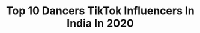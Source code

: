 ---
title: Top 10 Dancers TikTok Influencers In India In 2020
description: >-
  Find top dancers TikTok influencers in India in 2020. Most popular hashtags: #time #duet #slowmo #lockdown.
platform: TikTok
profiles:
  - username: "parthi_baby00"
    fullname: >-
      parthibaby
    location: "India"
    followers: 5170
    engagement: 840
    commentsToLikes: 0.025321
    id: ckachg8sgz8nw0i7881d4mhrn
    verified: false
    hashtags: "#tiktokdance, #thirumla, #indeantiktok, #trindeing"
  - username: "cutemilan_000"
    fullname: >-
      Milan
    location: "India"
    followers: 10348
    engagement: 2876
    commentsToLikes: 0.065442
    id: cka7sghm1j37f0i78p2l52rjx
    verified: false
    hashtags: "#carryminati, #react"
  - username: "pihu.3451449"
    fullname: >-
      Divya...108
    location: "India"
    followers: 101598
    engagement: 2156
    commentsToLikes: 0.044514
    id: cka9puuw57b260i78q5iic03f
    verified: false
    hashtags: ""
  - username: "athira321"
    fullname: >-
      athira krishnan
    location: "India"
    followers: 122178
    engagement: 1848
    commentsToLikes: 0.053250
    id: cka6ma1tg6e720i78wihxk312
    verified: false
    hashtags: "#shavingchallenge, #duet"
  - username: "khushimali14"
    fullname: >-
      Khushi Mali
    location: "India"
    followers: 86322
    engagement: 2197
    commentsToLikes: 0.027046
    id: cka0mm36vvvyz0i78o5kx65uq
    verified: false
    hashtags: "#periodtips, #poplu, #heart, #dance"
  - username: "sakshikhambal"
    fullname: >-
      drama queen😁🙋💃
    location: "India"
    followers: 157026
    engagement: 1793
    commentsToLikes: 0.054292
    id: ckakod75dav840i783854xlde
    verified: false
    hashtags: "#agrikolicomedy, #devdancer, #mastitime, #amhi"
  - username: "thakur_93766"
    fullname: >-
      kidda shonyoo😉
    location: "India"
    followers: 76796
    engagement: 2971
    commentsToLikes: 0.024874
    id: cka9m68c143ja0i78pfr5blzu
    verified: false
    hashtags: "#hogya, #mairai, #maira, #etni"
  - username: "arsha__rockssss"
    fullname: >-
      Arsha 
    location: "India"
    followers: 114220
    engagement: 1649
    commentsToLikes: 0.066670
    id: ck931wbqdgnyj0j787e9e9jxh
    verified: false
    hashtags: "#normaleffect, #nagavally, #tictokindia, #couplegoals"
  - username: "sandeep77776"
    fullname: >-
      sandeep krishnani
    location: "India"
    followers: 66761
    engagement: 2617
    commentsToLikes: 0.105873
    id: ckadb38xjl8yo0i7811cldl1w
    verified: false
    hashtags: "#blinkwithme, #dancing, #muslim, #champibeats"
  - username: "anjalimishra.11"
    fullname: >-
      Anjali Mishra
    location: "India"
    followers: 13442
    engagement: 2611
    commentsToLikes: 0.158636
    id: ckan37e6a3vq00i78ake1hc5c
    verified: false
    hashtags: "#coronavirus, #happymothersday, #teambhojpuriya, #thanksmaa"
---